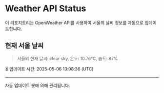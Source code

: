 
# Weather API Status

이 리포지토리는 OpenWeather API를 사용하여 서울의 날씨 정보를 자동으로 업데이트합니다.

## 현재 서울 날씨
> 서울의 현재 날씨: clear sky, 온도: 10.76°C, 습도: 87%

⏳ 업데이트 시간: 2025-05-06 13:08:36 (UTC)

---
자동 업데이트 봇에 의해 관리됩니다.
